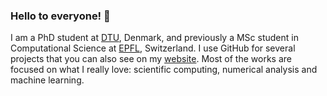 <!--
<script type="module" defer>
import { polyfillCountryFlagEmojis } from "https://cdn.skypack.dev/country-flag-emoji-polyfill";
polyfillCountryFlagEmojis();
</script>
<style>
* {
    font-family: "Twemoji Country Flags", sans-serif;
}
</style>
-->
### Hello to everyone! 👋 
I am a PhD student at [DTU](https://www.dtu.dk/english/), Denmark, and previously a MSc student in Computational Science at [EPFL](https://www.epfl.ch/en/), Switzerland. 
I use GitHub for several projects that you can also see on my [website](https://www.matteocalafa.com). Most of the works are focused on what I really love: scientific computing, numerical analysis and machine learning. 

